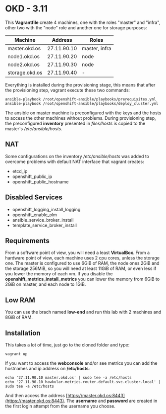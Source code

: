 OKD - 3.11
==========

This **Vagrantfile** create 4 machines, one with the roles "master" and "infra", other two with the "node" role and another one for storage purposes:

| Machine        | Address      | Roles         |
|----------------|--------------|---------------|
| master.okd.os  | 27.11.90.10  | master, infra |
| node1.okd.os   | 27.11.90.20  | node          |
| node2.okd.os   | 27.11.90.30  | node          |
| storage.okd.os | 27.11.90.40  | -             |

Everything is installed during the provisioning stage, this means that after the provisioning step, vagrant execute these two commands:

    ansible-playbook /root/openshift-ansible/playbooks/prerequisites.yml
    ansible-playbook /root/openshift-ansible/playbooks/deploy_cluster.yml

The ansible on master machine is preconfigured with the keys and the hosts to access the other machines without problems.
During provisioning step, the preconfigured **inventory** presented in *files/hosts* is copied to the master's */etc/ansible/hosts*.

NAT
---

Some configurations on the inventory */etc/ansible/hosts* was added to overcome problems with default NAT interface that vagrant creates:

 - etcd_ip
 - openshift_public_ip
 - openshift_public_hostname

Disabled Services
-----------------

 - openshift_logging_install_logging
 - openshift_enable_olm
 - ansible_service_broker_install
 - template_service_broker_install

Requirements
------------

From a software point of view, you will need a least **VirtualBox**.
From a hardware point of view, each machine uses 2 cpu cores, unless the storage one. The master is configured to use 6GiB of RAM, the node ones 2GiB and the storage 256MiB, so you will need at least 11GiB of RAM, or even less if you lower the memory of each vm.
If you disable the **openshift_metrics_install_metrics** you can lower the memory from 6GiB to 2GiB on master, and each node to 1GiB.

Low RAM
-------

You can use the brach named **low-end** and run this lab with 2 machines and 8GiB of RAM.

Installation
------------

This takes a lot of time, just go to the cloned folder and type:

    vagrant up

If you want to access the **webconsole** and/or see metrics you can add the hostnames and ip address on **/etc/hosts**:

    echo '27.11.90.10 master.okd.os' | sudo tee -a /etc/hosts
	echo '27.11.90.10 hawkular-metrics.router.default.svc.cluster.local' | sudo tee -a /etc/hosts

And then access the address [https://master.okd.os:8443](https://master.okd.os:8443).
The **username** and **password** are created in the first login attempt from the username you choose.
